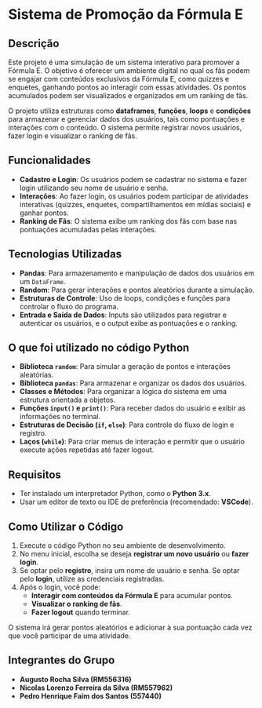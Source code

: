 # Sistema de Promoção da Fórmula E

## Descrição
Este projeto é uma simulação de um sistema interativo para promover a Fórmula E. O objetivo é oferecer um ambiente digital no qual os fãs podem se engajar com conteúdos exclusivos da Fórmula E, como quizzes e enquetes, ganhando pontos ao interagir com essas atividades. Os pontos acumulados podem ser visualizados e organizados em um ranking de fãs.

O projeto utiliza estruturas como **dataframes**, **funções**, **loops** e **condições** para armazenar e gerenciar dados dos usuários, tais como pontuações e interações com o conteúdo. O sistema permite registrar novos usuários, fazer login e visualizar o ranking de fãs.

## Funcionalidades
- **Cadastro e Login**: Os usuários podem se cadastrar no sistema e fazer login utilizando seu nome de usuário e senha.
- **Interações**: Ao fazer login, os usuários podem participar de atividades interativas (quizzes, enquetes, compartilhamentos em mídias sociais) e ganhar pontos.
- **Ranking de Fãs**: O sistema exibe um ranking dos fãs com base nas pontuações acumuladas pelas interações.
  
## Tecnologias Utilizadas
- **Pandas**: Para armazenamento e manipulação de dados dos usuários em um `DataFrame`.
- **Random**: Para gerar interações e pontos aleatórios durante a simulação.
- **Estruturas de Controle**: Uso de loops, condições e funções para controlar o fluxo do programa.
- **Entrada e Saída de Dados**: Inputs são utilizados para registrar e autenticar os usuários, e o output exibe as pontuações e o ranking.

## O que foi utilizado no código Python
- **Biblioteca `random`**: Para simular a geração de pontos e interações aleatórias.
- **Biblioteca `pandas`**: Para armazenar e organizar os dados dos usuários.
- **Classes e Métodos**: Para organizar a lógica do sistema em uma estrutura orientada a objetos.
- **Funções `input()` e `print()`**: Para receber dados do usuário e exibir as informações no terminal.
- **Estruturas de Decisão (`if`, `else`)**: Para controle do fluxo de login e registro.
- **Laços (`while`)**: Para criar menus de interação e permitir que o usuário execute ações repetidas até fazer logout.

## Requisitos
- Ter instalado um interpretador Python, como o **Python 3.x**.
- Usar um editor de texto ou IDE de preferência (recomendado: **VSCode**).

## Como Utilizar o Código
1. Execute o código Python no seu ambiente de desenvolvimento.
2. No menu inicial, escolha se deseja **registrar um novo usuário** ou **fazer login**.
3. Se optar pelo **registro**, insira um nome de usuário e senha. Se optar pelo **login**, utilize as credenciais registradas.
4. Após o login, você pode:
   - **Interagir com conteúdos da Fórmula E** para acumular pontos.
   - **Visualizar o ranking de fãs**.
   - **Fazer logout** quando terminar.

O sistema irá gerar pontos aleatórios e adicionar à sua pontuação cada vez que você participar de uma atividade.

## Integrantes do Grupo

- **Augusto Rocha Silva (RM556316)**
- **Nicolas Lorenzo Ferreira da Silva (RM557962)**
- **Pedro Henrique Faim dos Santos (557440)**

